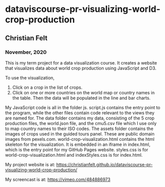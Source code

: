 # dataviscourse-pr-visualizing-world-crop-production
## Christian Felt
### November, 2020
This is my term project for a data visualization course. It creates a website that visualizes data about world crop production using JavaScript and D3.

To use the visualization,
1) Click on a crop in the list of crops.
2) Click on one or more countries on the world map or country names in the table.
Then the data will be populated in the line and bar charts.

My JavaScript code is all in the folder js. script.js contains the entry point to the program, while the other files contain code relevant to the views they are named for. The data folder contains my data, consisting of the 5 crop production files, the world.json file, and the cmu5.csv file which I use only to map country names to their ISO codes. The assets folder contains the images of crops used in the guided tours panel. These are public domain images from pexels.com. world-crop-visualization.html contains the html skeleton for the visualization. It is embedded in an iframe in index.html, which is the entry point for my GitHub Pages website. styles.css is for world-crop-visualization.html and indexStyles.css is for index.html. 

My project website is at: https://christianfelt.github.io/dataviscourse-pr-visualizing-world-crop-production/

My screencast is at: https://vimeo.com/484886973
